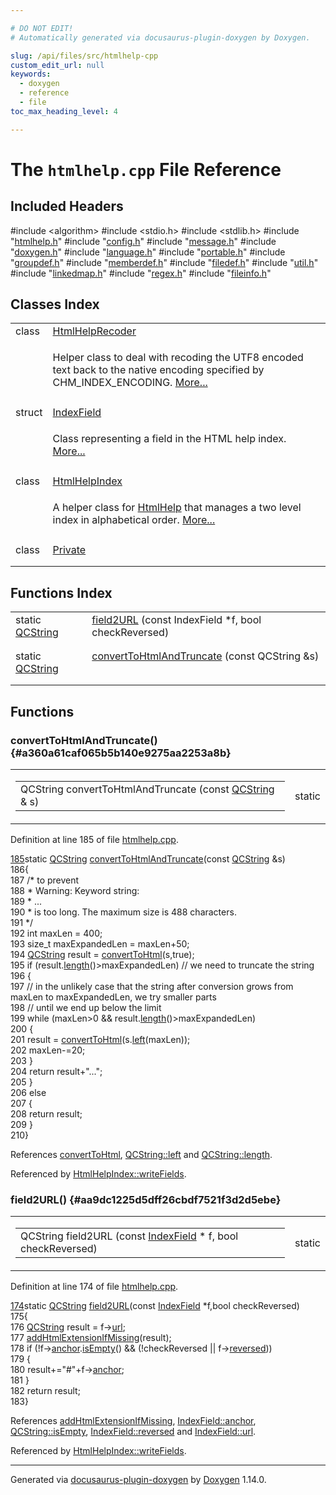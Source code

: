 ```yaml
---

# DO NOT EDIT!
# Automatically generated via docusaurus-plugin-doxygen by Doxygen.

slug: /api/files/src/htmlhelp-cpp
custom_edit_url: null
keywords:
  - doxygen
  - reference
  - file
toc_max_heading_level: 4

---
```


<div class="doxyPage">

# The `htmlhelp.cpp` File Reference



## Included Headers

<div class="doxyIncludesList">#include &lt;algorithm&gt;
#include &lt;stdio.h&gt;
#include &lt;stdlib.h&gt;
#include "<a href="/web-doxygen/docs/api/files/src/htmlhelp-h">htmlhelp.h</a>"
#include "<a href="/web-doxygen/docs/api/files/src/config-h">config.h</a>"
#include "<a href="/web-doxygen/docs/api/files/src/message-h">message.h</a>"
#include "<a href="/web-doxygen/docs/api/files/src/doxygen-h">doxygen.h</a>"
#include "<a href="/web-doxygen/docs/api/files/src/language-h">language.h</a>"
#include "<a href="/web-doxygen/docs/api/files/src/portable-h">portable.h</a>"
#include "<a href="/web-doxygen/docs/api/files/src/groupdef-h">groupdef.h</a>"
#include "<a href="/web-doxygen/docs/api/files/src/memberdef-h">memberdef.h</a>"
#include "<a href="/web-doxygen/docs/api/files/src/filedef-h">filedef.h</a>"
#include "<a href="/web-doxygen/docs/api/files/src/util-h">util.h</a>"
#include "<a href="/web-doxygen/docs/api/files/src/linkedmap-h">linkedmap.h</a>"
#include "<a href="/web-doxygen/docs/api/files/src/regex-h">regex.h</a>"
#include "<a href="/web-doxygen/docs/api/files/src/fileinfo-h">fileinfo.h</a>"
</div>

## Classes Index

<table class="doxyMembersIndex">

<tr class="doxyMemberIndexItem">
<td class="doxyMemberIndexItemType" align="left" valign="top">class</td>
<td class="doxyMemberIndexItemName" align="left" valign="top"><a href="/web-doxygen/docs/api/classes/htmlhelprecoder">HtmlHelpRecoder</a></td>
</tr>
<tr class="doxyMemberIndexDescription">
<td class="doxyMemberIndexDescriptionLeft"></td>
<td class="doxyMemberIndexDescriptionRight">
<p>Helper class to deal with recoding the UTF8 encoded text back to the native encoding specified by CHM_INDEX_ENCODING. <a href="/web-doxygen/docs/api/classes/htmlhelprecoder/#details">More...</a></p>
</td>
</tr>
<tr class="doxyMemberIndexSeparator">
<td class="doxyMemberIndexSeparator" colspan="2"></td>
</tr>

<tr class="doxyMemberIndexItem">
<td class="doxyMemberIndexItemType" align="left" valign="top">struct</td>
<td class="doxyMemberIndexItemName" align="left" valign="top"><a href="/web-doxygen/docs/api/structs/indexfield">IndexField</a></td>
</tr>
<tr class="doxyMemberIndexDescription">
<td class="doxyMemberIndexDescriptionLeft"></td>
<td class="doxyMemberIndexDescriptionRight">
<p>Class representing a field in the HTML help index. <a href="/web-doxygen/docs/api/structs/indexfield/#details">More...</a></p>
</td>
</tr>
<tr class="doxyMemberIndexSeparator">
<td class="doxyMemberIndexSeparator" colspan="2"></td>
</tr>

<tr class="doxyMemberIndexItem">
<td class="doxyMemberIndexItemType" align="left" valign="top">class</td>
<td class="doxyMemberIndexItemName" align="left" valign="top"><a href="/web-doxygen/docs/api/classes/htmlhelpindex">HtmlHelpIndex</a></td>
</tr>
<tr class="doxyMemberIndexDescription">
<td class="doxyMemberIndexDescriptionLeft"></td>
<td class="doxyMemberIndexDescriptionRight">
<p>A helper class for <a href="/web-doxygen/docs/api/classes/htmlhelp">HtmlHelp</a> that manages a two level index in alphabetical order. <a href="/web-doxygen/docs/api/classes/htmlhelpindex/#details">More...</a></p>
</td>
</tr>
<tr class="doxyMemberIndexSeparator">
<td class="doxyMemberIndexSeparator" colspan="2"></td>
</tr>

<tr class="doxyMemberIndexItem">
<td class="doxyMemberIndexItemType" align="left" valign="top">class</td>
<td class="doxyMemberIndexItemName" align="left" valign="top"><a href="/web-doxygen/docs/api/classes/htmlhelp/private">Private</a></td>
</tr>
<tr class="doxyMemberIndexDescription">
<td class="doxyMemberIndexDescriptionLeft"></td>
<td class="doxyMemberIndexDescriptionRight">
</td>
</tr>
<tr class="doxyMemberIndexSeparator">
<td class="doxyMemberIndexSeparator" colspan="2"></td>
</tr>

</table>

## Functions Index

<table class="doxyMembersIndex">

<tr class="doxyMemberIndexItem">
<td class="doxyMemberIndexItemType" align="left" valign="top">static <a href="/web-doxygen/docs/api/classes/qcstring">QCString</a></td>
<td class="doxyMemberIndexItemName" align="left" valign="top"><a href="#aa9dc1225d5dff26cbdf7521f3d2d5ebe">field2URL</a> (const IndexField *f, bool checkReversed)</td>
</tr>
<tr class="doxyMemberIndexDescription">
<td class="doxyMemberIndexDescriptionLeft"></td>
<td class="doxyMemberIndexDescriptionRight">
</td>
</tr>
<tr class="doxyMemberIndexSeparator">
<td class="doxyMemberIndexSeparator" colspan="2"></td>
</tr>

<tr class="doxyMemberIndexItem">
<td class="doxyMemberIndexItemType" align="left" valign="top">static <a href="/web-doxygen/docs/api/classes/qcstring">QCString</a></td>
<td class="doxyMemberIndexItemName" align="left" valign="top"><a href="#a360a61caf065b5b140e9275aa2253a8b">convertToHtmlAndTruncate</a> (const QCString &amp;s)</td>
</tr>
<tr class="doxyMemberIndexDescription">
<td class="doxyMemberIndexDescriptionLeft"></td>
<td class="doxyMemberIndexDescriptionRight">
</td>
</tr>
<tr class="doxyMemberIndexSeparator">
<td class="doxyMemberIndexSeparator" colspan="2"></td>
</tr>

</table>


<div class="doxySectionDef">

## Functions

### convertToHtmlAndTruncate() {#a360a61caf065b5b140e9275aa2253a8b}

<div class="doxyMemberItem">
<div class="doxyMemberProto">
<table class="doxyMemberLabels">
<tr class="doxyMemberLabels">
<td class="doxyMemberLabelsLeft">
<table class="doxyMemberName">
<tr>
<td class="doxyMemberName">QCString convertToHtmlAndTruncate (const <a href="/web-doxygen/docs/api/classes/qcstring">QCString</a> &amp; s)</td>
</tr>
</table>
</td>
<td class="doxyMemberLabelsRight">
<span class="doxyMemberLabels">
<span class="doxyMemberLabel static">static</span>
</span>
</td>
</tr>
</table>
</div>
<div class="doxyMemberDoc">



<p>Definition at line 185 of file <a href="/web-doxygen/docs/api/files/src/htmlhelp-cpp">htmlhelp.cpp</a>.</p>


<div class="doxyProgramListing">

<div class="doxyCodeLine"><span class="doxyLineNumber"><a href="#a360a61caf065b5b140e9275aa2253a8b">185</a></span><span class="doxyLineContent"><span class="doxyHighlightKeyword">static</span><span class="doxyHighlight"> <a href="/web-doxygen/docs/api/classes/qcstring">QCString</a> <a href="#a360a61caf065b5b140e9275aa2253a8b">convertToHtmlAndTruncate</a>(</span><span class="doxyHighlightKeyword">const</span><span class="doxyHighlight"> <a href="/web-doxygen/docs/api/classes/qcstring">QCString</a> &amp;s)</span></span></div>
<div class="doxyCodeLine"><span class="doxyLineNumber">186</span><span class="doxyLineContent"><span class="doxyHighlight">{</span></span></div>
<div class="doxyCodeLine"><span class="doxyLineNumber">187</span><span class="doxyLineContent"><span class="doxyHighlight">  </span><span class="doxyHighlightComment">/* to prevent</span></span></div>
<div class="doxyCodeLine"><span class="doxyLineNumber">188</span><span class="doxyLineContent"><span class="doxyHighlightComment">   *  Warning: Keyword string:</span></span></div>
<div class="doxyCodeLine"><span class="doxyLineNumber">189</span><span class="doxyLineContent"><span class="doxyHighlightComment">   *    ...</span></span></div>
<div class="doxyCodeLine"><span class="doxyLineNumber">190</span><span class="doxyLineContent"><span class="doxyHighlightComment">   *  is too long.  The maximum size is 488 characters.</span></span></div>
<div class="doxyCodeLine"><span class="doxyLineNumber">191</span><span class="doxyLineContent"><span class="doxyHighlightComment">   */</span></span></div>
<div class="doxyCodeLine"><span class="doxyLineNumber">192</span><span class="doxyLineContent"><span class="doxyHighlight">  </span><span class="doxyHighlightKeywordType">int</span><span class="doxyHighlight"> maxLen = 400;</span></span></div>
<div class="doxyCodeLine"><span class="doxyLineNumber">193</span><span class="doxyLineContent"><span class="doxyHighlight">  </span><span class="doxyHighlightKeywordType">size_t</span><span class="doxyHighlight"> maxExpandedLen = maxLen+50;</span></span></div>
<div class="doxyCodeLine"><span class="doxyLineNumber">194</span><span class="doxyLineContent"><span class="doxyHighlight">  <a href="/web-doxygen/docs/api/classes/qcstring">QCString</a> result = <a href="/web-doxygen/docs/api/files/src/util-cpp/#a2a3368111f86b401c8f223cd7374b5ac">convertToHtml</a>(s,</span><span class="doxyHighlightKeyword">true</span><span class="doxyHighlight">);</span></span></div>
<div class="doxyCodeLine"><span class="doxyLineNumber">195</span><span class="doxyLineContent"><span class="doxyHighlight">  </span><span class="doxyHighlightKeywordFlow">if</span><span class="doxyHighlight"> (result.<a href="/web-doxygen/docs/api/classes/qcstring/#a16362990092a086b505e08f102df4dff">length</a>()&gt;maxExpandedLen) </span><span class="doxyHighlightComment">// we need to truncate the string</span></span></div>
<div class="doxyCodeLine"><span class="doxyLineNumber">196</span><span class="doxyLineContent"><span class="doxyHighlight">  {</span></span></div>
<div class="doxyCodeLine"><span class="doxyLineNumber">197</span><span class="doxyLineContent"><span class="doxyHighlight">    </span><span class="doxyHighlightComment">// in the unlikely case that the string after conversion grows from maxLen to maxExpandedLen, we try smaller parts</span></span></div>
<div class="doxyCodeLine"><span class="doxyLineNumber">198</span><span class="doxyLineContent"><span class="doxyHighlight">    </span><span class="doxyHighlightComment">// until we end up below the limit</span></span></div>
<div class="doxyCodeLine"><span class="doxyLineNumber">199</span><span class="doxyLineContent"><span class="doxyHighlight">    </span><span class="doxyHighlightKeywordFlow">while</span><span class="doxyHighlight"> (maxLen&gt;0 &amp;&amp; result.<a href="/web-doxygen/docs/api/classes/qcstring/#a16362990092a086b505e08f102df4dff">length</a>()&gt;maxExpandedLen)</span></span></div>
<div class="doxyCodeLine"><span class="doxyLineNumber">200</span><span class="doxyLineContent"><span class="doxyHighlight">    {</span></span></div>
<div class="doxyCodeLine"><span class="doxyLineNumber">201</span><span class="doxyLineContent"><span class="doxyHighlight">      result = <a href="/web-doxygen/docs/api/files/src/util-cpp/#a2a3368111f86b401c8f223cd7374b5ac">convertToHtml</a>(s.<a href="/web-doxygen/docs/api/classes/qcstring/#aecf8b66312c4e97333219cc344c11a4f">left</a>(maxLen));</span></span></div>
<div class="doxyCodeLine"><span class="doxyLineNumber">202</span><span class="doxyLineContent"><span class="doxyHighlight">      maxLen-=20;</span></span></div>
<div class="doxyCodeLine"><span class="doxyLineNumber">203</span><span class="doxyLineContent"><span class="doxyHighlight">    }</span></span></div>
<div class="doxyCodeLine"><span class="doxyLineNumber">204</span><span class="doxyLineContent"><span class="doxyHighlight">    </span><span class="doxyHighlightKeywordFlow">return</span><span class="doxyHighlight"> result+</span><span class="doxyHighlightStringLiteral">"..."</span><span class="doxyHighlight">;</span></span></div>
<div class="doxyCodeLine"><span class="doxyLineNumber">205</span><span class="doxyLineContent"><span class="doxyHighlight">  }</span></span></div>
<div class="doxyCodeLine"><span class="doxyLineNumber">206</span><span class="doxyLineContent"><span class="doxyHighlight">  </span><span class="doxyHighlightKeywordFlow">else</span></span></div>
<div class="doxyCodeLine"><span class="doxyLineNumber">207</span><span class="doxyLineContent"><span class="doxyHighlight">  {</span></span></div>
<div class="doxyCodeLine"><span class="doxyLineNumber">208</span><span class="doxyLineContent"><span class="doxyHighlight">    </span><span class="doxyHighlightKeywordFlow">return</span><span class="doxyHighlight"> result;</span></span></div>
<div class="doxyCodeLine"><span class="doxyLineNumber">209</span><span class="doxyLineContent"><span class="doxyHighlight">  }</span></span></div>
<div class="doxyCodeLine"><span class="doxyLineNumber">210</span><span class="doxyLineContent"><span class="doxyHighlight">}</span></span></div>

</div>


<p>References <a href="/web-doxygen/docs/api/files/src/util-cpp/#a2a3368111f86b401c8f223cd7374b5ac">convertToHtml</a>, <a href="/web-doxygen/docs/api/classes/qcstring/#aecf8b66312c4e97333219cc344c11a4f">QCString::left</a> and <a href="/web-doxygen/docs/api/classes/qcstring/#a16362990092a086b505e08f102df4dff">QCString::length</a>.</p>


<p>Referenced by <a href="/web-doxygen/docs/api/classes/htmlhelpindex/#a90f49f18773a8f5949d7908575996e71">HtmlHelpIndex::writeFields</a>.</p>

</div>
</div>

### field2URL() {#aa9dc1225d5dff26cbdf7521f3d2d5ebe}

<div class="doxyMemberItem">
<div class="doxyMemberProto">
<table class="doxyMemberLabels">
<tr class="doxyMemberLabels">
<td class="doxyMemberLabelsLeft">
<table class="doxyMemberName">
<tr>
<td class="doxyMemberName">QCString field2URL (const <a href="/web-doxygen/docs/api/structs/indexfield">IndexField</a> * f, bool checkReversed)</td>
</tr>
</table>
</td>
<td class="doxyMemberLabelsRight">
<span class="doxyMemberLabels">
<span class="doxyMemberLabel static">static</span>
</span>
</td>
</tr>
</table>
</div>
<div class="doxyMemberDoc">



<p>Definition at line 174 of file <a href="/web-doxygen/docs/api/files/src/htmlhelp-cpp">htmlhelp.cpp</a>.</p>


<div class="doxyProgramListing">

<div class="doxyCodeLine"><span class="doxyLineNumber"><a href="#aa9dc1225d5dff26cbdf7521f3d2d5ebe">174</a></span><span class="doxyLineContent"><span class="doxyHighlightKeyword">static</span><span class="doxyHighlight"> <a href="/web-doxygen/docs/api/classes/qcstring">QCString</a> <a href="#aa9dc1225d5dff26cbdf7521f3d2d5ebe">field2URL</a>(</span><span class="doxyHighlightKeyword">const</span><span class="doxyHighlight"> <a href="/web-doxygen/docs/api/structs/indexfield">IndexField</a> *f,</span><span class="doxyHighlightKeywordType">bool</span><span class="doxyHighlight"> checkReversed)</span></span></div>
<div class="doxyCodeLine"><span class="doxyLineNumber">175</span><span class="doxyLineContent"><span class="doxyHighlight">{</span></span></div>
<div class="doxyCodeLine"><span class="doxyLineNumber">176</span><span class="doxyLineContent"><span class="doxyHighlight">  <a href="/web-doxygen/docs/api/classes/qcstring">QCString</a> result = f-&gt;<a href="/web-doxygen/docs/api/structs/indexfield/#acc522969a4da3f635cce4bf571fdc9a0">url</a>;</span></span></div>
<div class="doxyCodeLine"><span class="doxyLineNumber">177</span><span class="doxyLineContent"><span class="doxyHighlight">  <a href="/web-doxygen/docs/api/files/src/util-cpp/#afeb116177e3265cffe5a3b810461194f">addHtmlExtensionIfMissing</a>(result);</span></span></div>
<div class="doxyCodeLine"><span class="doxyLineNumber">178</span><span class="doxyLineContent"><span class="doxyHighlight">  </span><span class="doxyHighlightKeywordFlow">if</span><span class="doxyHighlight"> (!f-&gt;<a href="/web-doxygen/docs/api/structs/indexfield/#a9de1890d236dd42b05b310638cfeda4b">anchor</a>.<a href="/web-doxygen/docs/api/classes/qcstring/#a621c4090d69ad7d05ef8e5234376c3d8">isEmpty</a>() &amp;&amp; (!checkReversed || f-&gt;<a href="/web-doxygen/docs/api/structs/indexfield/#a9cc482f75f35d70933dad31551f31b45">reversed</a>))</span></span></div>
<div class="doxyCodeLine"><span class="doxyLineNumber">179</span><span class="doxyLineContent"><span class="doxyHighlight">  {</span></span></div>
<div class="doxyCodeLine"><span class="doxyLineNumber">180</span><span class="doxyLineContent"><span class="doxyHighlight">    result+=</span><span class="doxyHighlightStringLiteral">"#"</span><span class="doxyHighlight">+f-&gt;<a href="/web-doxygen/docs/api/structs/indexfield/#a9de1890d236dd42b05b310638cfeda4b">anchor</a>;</span></span></div>
<div class="doxyCodeLine"><span class="doxyLineNumber">181</span><span class="doxyLineContent"><span class="doxyHighlight">  }</span></span></div>
<div class="doxyCodeLine"><span class="doxyLineNumber">182</span><span class="doxyLineContent"><span class="doxyHighlight">  </span><span class="doxyHighlightKeywordFlow">return</span><span class="doxyHighlight"> result;</span></span></div>
<div class="doxyCodeLine"><span class="doxyLineNumber">183</span><span class="doxyLineContent"><span class="doxyHighlight">}</span></span></div>

</div>


<p>References <a href="/web-doxygen/docs/api/files/src/util-cpp/#afeb116177e3265cffe5a3b810461194f">addHtmlExtensionIfMissing</a>, <a href="/web-doxygen/docs/api/structs/indexfield/#a9de1890d236dd42b05b310638cfeda4b">IndexField::anchor</a>, <a href="/web-doxygen/docs/api/classes/qcstring/#a621c4090d69ad7d05ef8e5234376c3d8">QCString::isEmpty</a>, <a href="/web-doxygen/docs/api/structs/indexfield/#a9cc482f75f35d70933dad31551f31b45">IndexField::reversed</a> and <a href="/web-doxygen/docs/api/structs/indexfield/#acc522969a4da3f635cce4bf571fdc9a0">IndexField::url</a>.</p>


<p>Referenced by <a href="/web-doxygen/docs/api/classes/htmlhelpindex/#a90f49f18773a8f5949d7908575996e71">HtmlHelpIndex::writeFields</a>.</p>

</div>
</div>

</div>

<hr/>

<p class="doxyGeneratedBy">Generated via <a href="https://github.com/xpack/docusaurus-plugin-doxygen">docusaurus-plugin-doxygen</a> by <a href="https://www.doxygen.nl">Doxygen</a> 1.14.0.</p>

</div>

